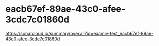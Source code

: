 # eacb67ef-89ae-43c0-afee-3cdc7c01860d
https://sonarcloud.io/summary/overall?id=examly-test_eacb67ef-89ae-43c0-afee-3cdc7c01860d
